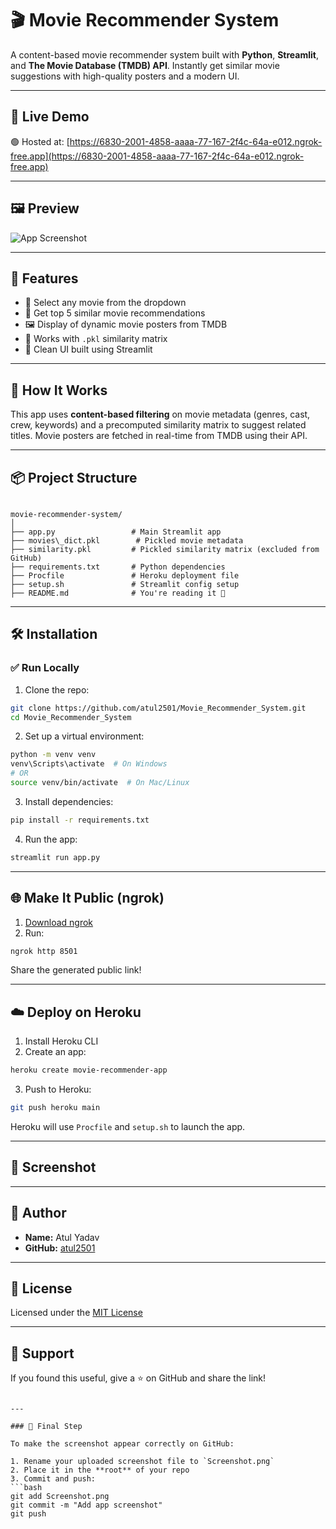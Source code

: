 # 🎬 Movie Recommender System

A content-based movie recommender system built with **Python**, **Streamlit**, and **The Movie Database (TMDB) API**. Instantly get similar movie suggestions with high-quality posters and a modern UI.

---

## 🔗 Live Demo

🟢 Hosted at: [https://6830-2001-4858-aaaa-77-167-2f4c-64a-e012.ngrok-free.app](https://6830-2001-4858-aaaa-77-167-2f4c-64a-e012.ngrok-free.app)

---

## 🖼️ Preview

![App Screenshot](https://raw.githubusercontent.com/atul2501/Movie_Recommender_System/main/Screenshot.png)

---

## 🚀 Features

- 🔎 Select any movie from the dropdown
- 🤖 Get top 5 similar movie recommendations
- 🖼 Display of dynamic movie posters from TMDB
- 🧪 Works with `.pkl` similarity matrix
- 🎨 Clean UI built using Streamlit

---

## 🧠 How It Works

This app uses **content-based filtering** on movie metadata (genres, cast, crew, keywords) and a precomputed similarity matrix to suggest related titles. Movie posters are fetched in real-time from TMDB using their API.

---

## 📦 Project Structure

```

movie-recommender-system/
│
├── app.py                 # Main Streamlit app
├── movies\_dict.pkl        # Pickled movie metadata
├── similarity.pkl         # Pickled similarity matrix (excluded from GitHub)
├── requirements.txt       # Python dependencies
├── Procfile               # Heroku deployment file
├── setup.sh               # Streamlit config setup
├── README.md              # You're reading it 🙂

````

---

## 🛠️ Installation

### ✅ Run Locally

1. Clone the repo:
```bash
git clone https://github.com/atul2501/Movie_Recommender_System.git
cd Movie_Recommender_System
````

2. Set up a virtual environment:

```bash
python -m venv venv
venv\Scripts\activate  # On Windows
# OR
source venv/bin/activate  # On Mac/Linux
```

3. Install dependencies:

```bash
pip install -r requirements.txt
```

4. Run the app:

```bash
streamlit run app.py
```

---

## 🌐 Make It Public (ngrok)

1. [Download ngrok](https://ngrok.com/download)
2. Run:

```bash
ngrok http 8501
```

Share the generated public link!

---

## ☁️ Deploy on Heroku

1. Install Heroku CLI
2. Create an app:

```bash
heroku create movie-recommender-app
```

3. Push to Heroku:

```bash
git push heroku main
```

Heroku will use `Procfile` and `setup.sh` to launch the app.

---

## 📸 Screenshot



---

## 👤 Author

* **Name:** Atul Yadav
* **GitHub:** [atul2501](https://github.com/atul2501)

---

## 📄 License

Licensed under the [MIT License](LICENSE)

---

## 🙌 Support

If you found this useful, give a ⭐ on GitHub and share the link!

````

---

### 📌 Final Step

To make the screenshot appear correctly on GitHub:

1. Rename your uploaded screenshot file to `Screenshot.png`
2. Place it in the **root** of your repo
3. Commit and push:
```bash
git add Screenshot.png
git commit -m "Add app screenshot"
git push
````
